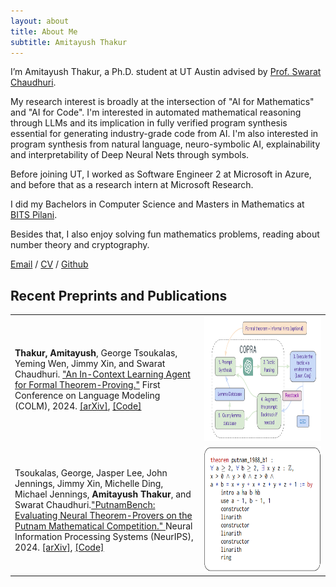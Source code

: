 ```yaml
---
layout: about
title: About Me
subtitle: Amitayush Thakur
---
```


I’m Amitayush Thakur, a Ph.D. student at UT Austin advised by [Prof. Swarat Chaudhuri](https://www.cs.utexas.edu/~swarat/).

My research interest is broadly at the intersection of "AI for Mathematics" and "AI for Code". I'm interested in automated mathematical reasoning through LLMs and its implication in
fully verified program synthesis essential for generating industry-grade code from AI. I'm also interested in program synthesis from natural language, neuro-symbolic AI, explainability and interpretability of Deep Neural Nets through symbols.

Before joining UT, I worked as Software Engineer 2 at Microsoft in Azure, and before that as a research intern at Microsoft Research.

I did my Bachelors in Computer Science and Masters in Mathematics at [BITS Pilani](https://www.bits-pilani.ac.in/).

Besides that, I also enjoy solving fun mathematics problems, reading about number theory and cryptography.

[Email](mailto:amitayusht@gmail.com)  /  [CV](https://amit9oct.github.io/resume)  /  [Github](https://github.com/amit9oct)

## Recent Preprints and Publications

<!--Insert a thumbnail image along with every paper-->
<table>
  <tr>
    <td> <b>Thakur, Amitayush</b>, George Tsoukalas, Yeming Wen, Jimmy Xin, and Swarat Chaudhuri. <a href="https://amit9oct.github.io/2023-10-09-AutomaticTheoremProvingAndLanguageAgents/">"An In-Context Learning Agent for Formal Theorem-Proving."</a> First Conference on Language Modeling (COLM), 2024. <a href="https://arxiv.org/abs/2310.04353">[arXiv]</a>, <a href="https://github.com/trishullab/copra">[Code]</a> </td>
    <td> <img src="/assets/img/2023-10-09-AutomaticTheoremProvingAndLanguageAgents/thumbnail.png" width="3000" height="200" /> </td>
  </tr>
  <tr>
    <td>Tsoukalas, George, Jasper Lee, John Jennings, Jimmy Xin, Michelle Ding, Michael Jennings, <b>Amitayush Thakur</b>, and Swarat Chaudhuri.<a href="https://trishullab.github.io/PutnamBench/">"PutnamBench: Evaluating Neural Theorem-Provers on the Putnam Mathematical Competition." </a> Neural Information Processing Systems (NeurIPS), 2024. <a href="https://arxiv.org/abs/2407.11214">[arXiv]</a>, <a href="https://github.com/trishullab/PutnamBench">[Code]</a> </td>
    <td> <img src="/assets/img/thumbnails/putnam_bench_thumbnail.png" width="3000" height="200" /> </td>
  </tr>
</table>
